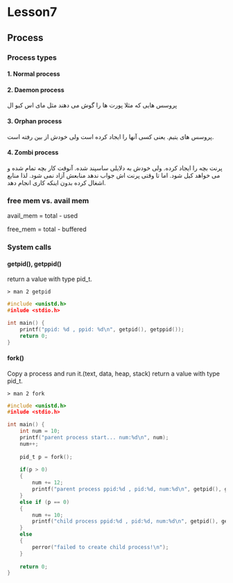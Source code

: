 # Lesson7

## Process

### Process types

#### 1. Normal process


#### 2. Daemon process
پروسس هایی که مثلا پورت ها را گوش می دهند مثل مای اس کیو ال

#### 3. Orphan process
پروسس های یتیم. یعنی کسی آنها را ایجاد کرده است ولی خودش از بین رفته است.

#### 4. Zombi process
پرنت بچه را ایجاد کرده. ولی خودش به دلایلی ساسپند شده. آنوقت کار بچه تمام شده و می خواهد کیل شود. اما تا وقتی پرنت اش جواب ندهد منابعش آزاد نمی شود. لذا منابع اشغال کرده بدون اینکه کاری انجام دهد.

### free mem vs. avail mem

avail_mem = total - used

free_mem = total - buffered

### System calls

#### getpid(), getppid()
return a value with type pid_t.

```
> man 2 getpid
```

```c
#include <unistd.h>
#inlude <stdio.h>

int main() {
	printf("ppid: %d , ppid: %d\n", getpid(), getppid());
	return 0;
}
```

#### fork()
Copy a process and run it.(text, data, heap, stack)
return a value with type pid_t.

```
> man 2 fork
```

```c
#include <unistd.h>
#inlude <stdio.h>

int main() {
	int num = 10;
	printf("parent process start... num:%d\n", num);
	num++;
	
	pid_t p = fork();
	
	if(p > 0)
	{
		num += 12;
		printf("parent process ppid:%d , pid:%d, num:%d\n", getpid(), getppid(), num);
	}
	else if (p == 0)
	{
		num += 10;
		printf("child process ppid:%d , pid:%d, num:%d\n", getpid(), getppid(), num);
	}
	else
	{
		perror("failed to create child process!\n");
	}
	
	return 0;
}
```
